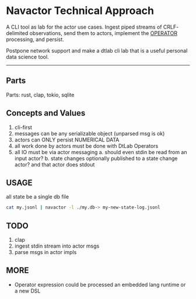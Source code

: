 Navactor Technical Approach
====================

A CLI tool as lab for the actor use cases.  Ingest piped streams of CRLF-
delimited observations, send them to actors, implement the [OPERATOR](https://github.com/DTLaboratory/dtlab-scala-alligator#operator-api) 
processing, and persist.

Postpone network support and make a dtlab cli lab that is a useful personal
data science tool.

----------

Parts
----------

Parts: rust, clap, tokio, sqlite

Concepts and Values
---------------

1. cli-first
2. messages can be any serializable object (unparsed msg is ok)
3. actors can ONLY persist NUMERICAL DATA
4. all work done by actors must be done with DtLab Operators
5. all IO must be via actor messaging
  a. should even stdin be read from an input actor?
  b. state changes optionally published to a state change actor?  and that actor does stdout

USAGE
---------------

all state be a single db file

```bash
cat my.jsonl | navactor -l ./my.db-> my-new-state-log.jsonl
```

TODO
--------

1. clap
2. ingest stdin stream into actor msgs
3. parse msgs in actor impls

MORE
---------

* Operator expression could be processed an embedded lang runtime or a new DSL

